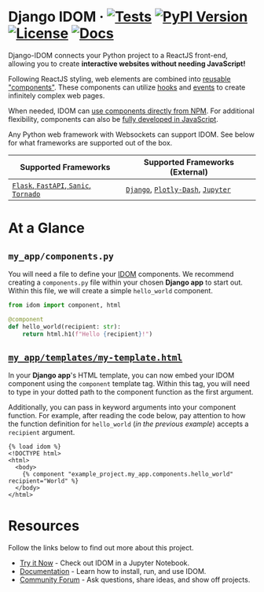 <!--header-start-->

# Django IDOM &middot; [![Tests](https://github.com/idom-team/django-idom/workflows/Test/badge.svg?event=push)](https://github.com/idom-team/django-idom/actions?query=workflow%3ATest) [![PyPI Version](https://img.shields.io/pypi/v/django-idom.svg?label=PyPI)](https://pypi.python.org/pypi/django-idom) [![License](https://img.shields.io/badge/License-MIT-purple.svg)](https://github.com/idom-team/django-idom/blob/main/LICENSE) [![Docs](https://img.shields.io/website?down_message=offline&label=Docs&logo=read%20the%20docs&logoColor=white&up_message=online&url=https%3A%2F%2Fidom-team.github.io%2Fdjango-idom%2F)](https://idom-team.github.io/django-idom/)

<!--header-end-->
<!--intro-start-->

Django-IDOM connects your Python project to a ReactJS front-end, allowing you to create **interactive websites without needing JavaScript!**

Following ReactJS styling, web elements are combined into [reusable "components"](https://idom-docs.herokuapp.com/docs/guides/creating-interfaces/your-first-components/index.html#parametrizing-components). These components can utilize [hooks](https://idom-docs.herokuapp.com/docs/reference/hooks-api.html) and [events](https://idom-docs.herokuapp.com/docs/guides/adding-interactivity/responding-to-events/index.html#async-event-handlers) to create infinitely complex web pages.

When needed, IDOM can [use components directly from NPM](https://idom-docs.herokuapp.com/docs/guides/escape-hatches/javascript-components.html#dynamically-loaded-components). For additional flexibility, components can also be [fully developed in JavaScript](https://idom-docs.herokuapp.com/docs/guides/escape-hatches/javascript-components.html#custom-javascript-components).

Any Python web framework with Websockets can support IDOM. See below for what frameworks are supported out of the box.

| Supported Frameworks | Supported Frameworks (External) |
| --- | --- |
| [`Flask`, `FastAPI`, `Sanic`, `Tornado`](https://idom-docs.herokuapp.com/docs/guides/getting-started/installing-idom.html#officially-supported-servers) | [`Django`](https://github.com/idom-team/django-idom), [`Plotly-Dash`](https://github.com/idom-team/idom-dash), [`Jupyter`](https://github.com/idom-team/idom-jupyter) |

<!--intro-end-->

# At a Glance

## `my_app/components.py`

<!--py-header-start-->

You will need a file to define your [IDOM](https://github.com/idom-team/idom) components. We recommend creating a `components.py` file within your chosen **Django app** to start out. Within this file, we will create a simple `hello_world` component.

<!--py-header-end-->
<!--py-code-start-->

```python linenums="1"
from idom import component, html

@component
def hello_world(recipient: str):
    return html.h1(f"Hello {recipient}!")
```

<!--py-code-end-->

## [`my_app/templates/my-template.html`](https://docs.djangoproject.com/en/dev/topics/templates/)

<!--html-header-start-->

In your **Django app**'s HTML template, you can now embed your IDOM component using the `component` template tag. Within this tag, you will need to type in your dotted path to the component function as the first argument.

Additionally, you can pass in keyword arguments into your component function. For example, after reading the code below, pay attention to how the function definition for `hello_world` (_in the previous example_) accepts a `recipient` argument.

<!--html-header-end-->
<!--html-code-start-->

```jinja linenums="1"
{% load idom %}
<!DOCTYPE html>
<html>
  <body>
    {% component "example_project.my_app.components.hello_world" recipient="World" %}
  </body>
</html>
```

<!--html-code-end-->

# Resources

<!--resources-start-->

Follow the links below to find out more about this project.

-   [Try it Now](https://mybinder.org/v2/gh/idom-team/idom-jupyter/main?urlpath=lab/tree/notebooks/introduction.ipynb) - Check out IDOM in a Jupyter Notebook.
-   [Documentation](https://idom-team.github.io/django-idom) - Learn how to install, run, and use IDOM.
-   [Community Forum](https://github.com/idom-team/idom/discussions) - Ask questions, share ideas, and show off projects.

<!--resources-end-->
